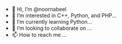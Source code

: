 - 👋 Hi, I’m @noornabeel
- 👀 I’m interested in C++, Python, and PHP...
- 🌱 I’m currently learning Python...
- 💞️ I’m looking to collaborate on ...
- 📫 How to reach me ...

<!---
noornabeel/noornabeel is a ✨ special ✨ repository because its `README.md` (this file) appears on your GitHub profile.
You can click the Preview link to take a look at your changes.
--->
